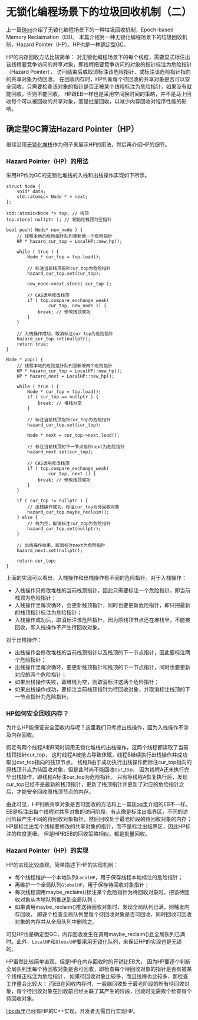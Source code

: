 # 无锁化编程场景下的垃圾回收机制（二）

上一篇[Blog](eb.html)介绍了无锁化编程场景下的一种垃圾回收机制，Epoch-based Memory Reclaimation（EB)。
本篇介绍另一种无锁化编程场景下的垃圾回收机制，Hazard Pointer（HP）。HP也是一种[确定型GC](gc_and_lock_free.html)。

HP的内存回收方法比较简单：
对无锁化编程场景下的每个线程，需要显式标注出该线程要竞争访问的共享对象，即线程把要竞争访问的对象的指针标注为危险指针（Hazard Pointer），
访问结束后或取消标注该危险指针、或标注该危险指针指向的共享对象为待回收。
在回收内存时，HP判断每个待回收的共享对象是否可以安全回收，只需要检查该对象的指针是否正被某个线程标注为危险指针，如果没有就能回收，否则不能回收。
HP跟EB一样也是采用空间换时间的策略，并不是马上回收每个可以被回收的共享对象，而是批量回收，以减少内存回收对程序性能的影响。

## 确定型GC算法Hazard Pointer（HP）

继续沿用[无锁化堆栈](gc_and_lock_free.html)作为例子来展示HP的用法，然后再介绍HP的细节。

### Hazard Pointer（HP）的用法

采用HP作为GC的无锁化堆栈的入栈和出栈操作实现如下所示。

```
struct Node {
    void* data;
    std::atomic< Node * > next;
};

std::atomic<Node *> top; // 栈顶
top.store( nullptr ); // 初始化栈顶为空指针

bool push( Node* new_node ) {
    // 线程本地的危险指针队列里新增一个危险指针
    HP * hazard_cur_top = LocalHP::new_hp();
    
    while ( true ) {
        Node * cur_top = top.load();

        // 标注当前栈顶指针cur_top为危险指针
        hazard_cur_top.set(cur_top);

        new_node->next.store( cur_top );
        
        // CAS调用修改栈顶
        if ( top.compare_exchange_weak(
                cur_top, new_node )) {
            break; // 修改栈顶成功
        }
    }

    // 入栈操作成功，取消标注cur_top为危险指针
    hazard_cur_top.set(nullptr);
    return true;
}

Node * pop() {
    // 线程本地的危险指针队列里新增两个危险指针
    HP * hazard_cur_top = LocalHP::new_hp();
    HP * hazard_next = LocalHP::new_hp();

    while ( true ) {
        Node * cur_top = top.load();
        if ( cur_top == nullptr ) {
            break; // 堆栈为空
        }

        // 标注当前栈顶指针cur_top为危险指针
        hazard_cur_top.set(cur_top);

        Node * next = cur_top->next.load();

        // 标注当前栈顶的下一节点指针next为危险指针
        hazard_next.set(cur_top);
        
        // CAS调用修改栈顶
        if ( top.compare_exchange_weak(
                cur_top, next )) {
            break; // 修改栈顶成功
        }
    }

    if ( cur_top != nullptr ) {
        // 出栈操作成功，标注cur_top为待回收对象
        hazard_cur_top.maybe_reclaim();
    } else {
        // 栈为空，取消标注cur_top为危险指针
        hazard_cur_top.set(nullptr);
    }

    // 出栈操作结束，取消标注next为危险指针
    hazard_next.set(nullptr);

    return cur_top;
}
```

上面的实现可以看出，入栈操作和出栈操作有不同的危险指针。对于入栈操作：
* 入栈操作只修改堆栈的当前栈顶指针，因此只需要标注一个危险指针，即当前栈顶为危险指针；
* 入栈操作里每次循环，会更新栈顶指针，同时也要更新危险指针，即只把最新的栈顶指针标注为危险指针；
* 入栈操作成功后，取消标注该危险指针，因为原栈顶节点还在堆栈里，不能被回收，即入栈操作不产生待回收对象。

对于出栈操作：
* 出栈操作会修改堆栈的当前栈顶指针以及栈顶的下一节点指针，因此要标注两个危险指针；
* 出栈操作里每次循环，要更新栈顶指针和栈顶的下一节点指针，同时也要更新对应的两个危险指针；
* 如果出栈操作失败，即堆栈为空，则取消标注这两个危险指针；
* 如果出栈操作成功，要标注当前栈顶指针为待回收对象，并取消标注栈顶的下一节点指针为危险指针。

### HP如何安全回收内存？

为什么HP能保证安全回收内存呢？这里我们只考虑出栈操作，因为入栈操作不涉及内存回收。

假定有两个线程A和B同时调用无锁化堆栈的出栈操作，这两个线程都读取了当前栈顶指针cur_top，
这时线程A被抢占导致休眠，线程B继续执行出栈操作并成功取出cur_top指向的栈顶节点。
线程B由于成功执行出栈操作而标注cur_top指向的原栈顶节点为待回收对象，但是此时尚不能回收cur_top，
因为线程A还未执行完毕出栈操作，即线程A标注cur_top为危险指针。
只有等线程A恢复执行后，发现cur_top已经不是最新的栈顶指针，更新了栈顶指针并更新了对应的危险指针之后，才能安全回收原栈顶节点的内存。

由此可见，HP判断共享对象是否可回收的方法和上一篇[Blog](eb.html)里介绍的EB不一样。
EB是标注出每个线程对共享对象的访问阶段，有点像是标注出临界区，不同的访问阶段产生不同的待回收对象指针，然后回收处于最老阶段的待回收对象的内存；
HP是标注出每个线程要修改的共享对象的指针，而不是标注出临界区，因此HP标注的粒度更细。
但是HP和EB的回收策略相似，都是批量回收。

### Hazard Pointer（HP）的实现

HP的实现比较直观，简单描述下HP的实现机制：
* 每个线程维护一个本地队列`LocalHP`，用于保存线程本地标注的危险指针；
* 再维护一个全局队列`GlobalHP`，用于保存待回收对象指针；
* 每次线程调用maybe_reclaim()标注某个危险指针为待回收对象时，把该待回收对象从本地队列推送到全局队列；
* 如果调用maybe_reclaim()推送待回收对象时，发现全局队列已满，则触发内存回收，
即逐个检查全局队列里每个待回收对象是否可回收，同时回收可回收对象的内存并从全局队列中删除之。

可见HP也是确定型GC，内存回收发生在调用maybe_reclaim()且全局队列已满时。此外，`LocalHP`和`GlobalHP`要采用无锁化队列，来保证HP的实现也是无锁的。

HP虽然比较简单直观，但是HP在内存回收时的开销比EB大，
因为HP要逐个判断全局队列里每个待回收对象是否可回收，即检查每个待回收对象的指针是否有被某个线程正标注为危险指针，
如果待回收对象比较多，而且线程也比较多，那检查工作量会比较大；
而EB在回收内存时，一股脑回收处于最老阶段的所有待回收对象，每个待回收对象在回收前已经关联了其产生的阶段，回收时无需挨个检查每个待回收对象。

[libcds](https://github.com/khizmax/libcds)里已经有HP的C++实现，开发者无需自行实现HP。
